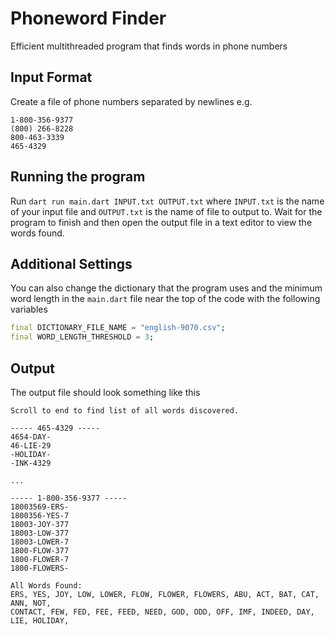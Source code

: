 # Phoneword Finder
Efficient multithreaded program that finds words in phone numbers

## Input Format
Create a file of phone numbers separated by newlines e.g.
```
1-800-356-9377
(800) 266-8228
800-463-3339
465-4329
```

## Running the program
Run `dart run main.dart INPUT.txt OUTPUT.txt` where `INPUT.txt` is the name
of your input file and `OUTPUT.txt` is the name of file to output to. Wait for the program to 
finish and then open the output file in a text editor to view the words found.

## Additional Settings
You can also change the dictionary that the program uses and the minimum word length in the `main.dart` file near the top of the code with the following variables
```dart
final DICTIONARY_FILE_NAME = "english-9070.csv";
final WORD_LENGTH_THRESHOLD = 3;
```

## Output
The output file should look something like this
```
Scroll to end to find list of all words discovered.

----- 465-4329 -----
4654-DAY-
46-LIE-29
-HOLIDAY-
-INK-4329

...

----- 1-800-356-9377 -----
18003569-ERS-
1800356-YES-7
18003-JOY-377
18003-LOW-377
18003-LOWER-7
1800-FLOW-377
1800-FLOWER-7
1800-FLOWERS-

All Words Found:
ERS, YES, JOY, LOW, LOWER, FLOW, FLOWER, FLOWERS, ABU, ACT, BAT, CAT, ANN, NOT, 
CONTACT, FEW, FED, FEE, FEED, NEED, GOD, ODD, OFF, IMF, INDEED, DAY, LIE, HOLIDAY, 
```